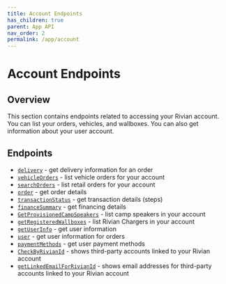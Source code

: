 ```yaml
---
title: Account Endpoints
has_children: true
parent: App API
nav_order: 2
permalink: /app/account
---
```


# Account Endpoints

## Overview

This section contains endpoints related to accessing your Rivian account. You can list your orders, vehicles, and wallboxes. You can also get information about your user account.

## Endpoints

- [`delivery`](/app/account/deliveries) - get delivery information for an order
- [`vehicleOrders`](/app/account/vehicle-orders) - list vehicle orders for your account
- [`searchOrders`](/app/account/searchOrders) - list retail orders for your account
- [`order`](/app/account/order) - get order details
- [`transactionStatus`](/app/account/transaction-status) - get transaction details (steps)
- [`financeSummary`](/app/account/finance-summary) - get financing details
- [`GetProvisionedCampSpeakers`](/app/account/provisioned-camp-speakers) - list camp speakers in your account
- [`getRegisteredWallboxes`](/app/account/registered-wallboxes) - list Rivian Chargers in your account
- [`getUserInfo`](/app/account/user-info) - get user information
- [`user`](/app/account/user) - get user information for orders
- [`paymentMethods`](/app/account/payment-methods) - get user payment methods
- [`CheckByRivianId`](/app/account/check-by-rivian-id) - shows third-party accounts linked to your Rivian account
- [`getLinkedEmailForRivianId`](/app/account/get-linked-email-for-rivian-id) - shows email addresses for third-party accounts linked to your Rivian account
